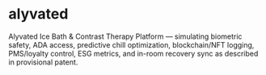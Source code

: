 # alyvated
Alyvated Ice Bath &amp; Contrast Therapy Platform — simulating biometric safety, ADA access, predictive chill optimization, blockchain/NFT logging, PMS/loyalty control, ESG metrics, and in-room recovery sync as described in provisional patent.
